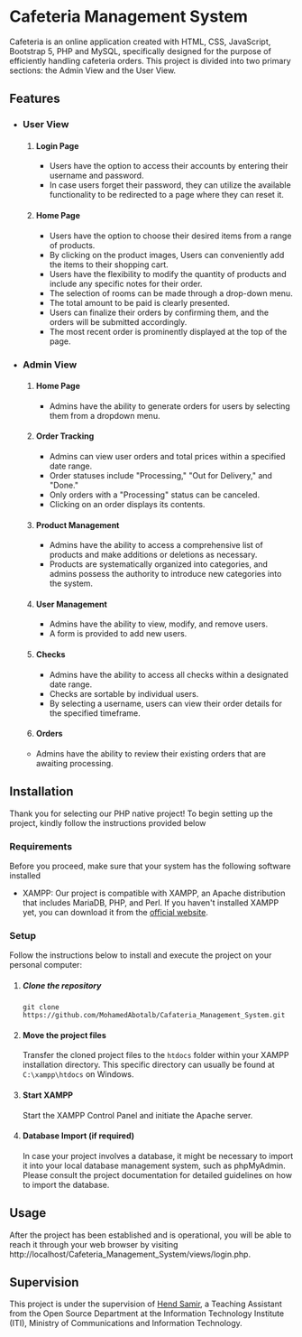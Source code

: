 # Cafeteria Management System

Cafeteria is an online application created with HTML, CSS, JavaScript, Bootstrap 5, PHP and MySQL, specifically designed for the purpose of efficiently handling cafeteria orders. This project is divided into two primary sections: the Admin View and the User View.

## Features

- ### User View

  1. #### Login Page

     - Users have the option to access their accounts by entering their username and password.
     - In case users forget their password, they can utilize the available functionality to be redirected to a page where they can reset it.

  2. #### Home Page

     - Users have the option to choose their desired items from a range of products.
     - By clicking on the product images, Users can conveniently add the items to their shopping cart.
     - Users have the flexibility to modify the quantity of products and include any specific notes for their order.
     - The selection of rooms can be made through a drop-down menu.
     - The total amount to be paid is clearly presented.
     - Users can finalize their orders by confirming them, and the orders will be submitted accordingly.
     - The most recent order is prominently displayed at the top of the page.

- ### Admin View

  1. #### Home Page

     - Admins have the ability to generate orders for users by selecting them from a dropdown menu.

  2. #### Order Tracking

     - Admins can view user orders and total prices within a specified date range.
     - Order statuses include "Processing," "Out for Delivery," and "Done."
     - Only orders with a "Processing" status can be canceled.
     - Clicking on an order displays its contents.

  3. #### Product Management

     - Admins have the ability to access a comprehensive list of products and make additions or deletions as necessary.
     - Products are systematically organized into categories, and admins possess the authority to introduce new categories into the system.

  4. #### User Management

     - Admins have the ability to view, modify, and remove users.
     - A form is provided to add new users.

  5. #### Checks

     - Admins have the ability to access all checks within a designated date range.
     - Checks are sortable by individual users.
     - By selecting a username, users can view their order details for the specified timeframe.

  6. #### Orders

  - Admins have the ability to review their existing orders that are awaiting processing.

## Installation

Thank you for selecting our PHP native project! To begin setting up the project, kindly follow the instructions provided below

### Requirements

Before you proceed, make sure that your system has the following software installed

- XAMPP: Our project is compatible with XAMPP, an Apache distribution that includes MariaDB, PHP, and Perl. If you haven't installed XAMPP yet, you can download it from the [official website](https://www.apachefriends.org/download.html).

### Setup

Follow the instructions below to install and execute the project on your personal computer:

1. ##### Clone the repository

   `git clone https://github.com/MohamedAbotalb/Cafateria_Management_System.git`

2. #### Move the project files

   Transfer the cloned project files to the `htdocs` folder within your XAMPP installation directory. This specific directory can usually be found at `C:\xampp\htdocs` on Windows.

3. #### Start XAMPP

   Start the XAMPP Control Panel and initiate the Apache server.

4. #### Database Import (if required)

   In case your project involves a database, it might be necessary to import it into your local database management system, such as phpMyAdmin. Please consult the project documentation for detailed guidelines on how to import the database.

## Usage

After the project has been established and is operational, you will be able to reach it through your web browser by visiting http://localhost/Cafeteria_Management_System/views/login.php.

## Supervision

This project is under the supervision of [Hend Samir](https://www.linkedin.com/in/hendsamiropensourcedeveloper/), a Teaching Assistant from the Open Source Department at the Information Technology Institute (ITI), Ministry of Communications and Information Technology.
